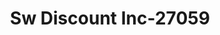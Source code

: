 ---
f_zip-code: 33037
f_state-code: FL
title: Sw Discount Inc-27059
f_phone: 305-451-9300
f_city-only: Largo
f_address: 98900 Overseas Highway Key Largo
f_location-unique-id: '27059'
slug: sw-discount-inc-27059
updated-on: '2024-05-30T13:46:58.046Z'
created-on: '2024-05-30T13:36:59.803Z'
published-on: '2024-05-30T13:54:32.469Z'
f_city-state: cms/city/largo-fl.md
f_company: cms/company/sw-discount-inc.md
f_state: cms/state/florida.md
layout: '[payday-loan].html'
tags: payday-loan
---